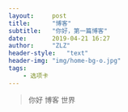 ```yaml
---
layout:     post
title:      "博客"
subtitle:   "你好，第一篇博客"
date:       2019-04-21 16:27
author:     "ZLZ"
header-style:   "text"
header-img: "img/home-bg-o.jpg"
tags:
    - 选项卡
---
```



>你好
>博客
>世界


